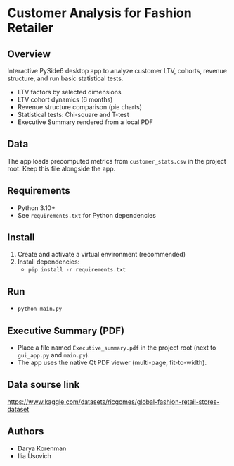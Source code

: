 # Сustomer Analysis for Fashion Retailer 

## Overview
Interactive PySide6 desktop app to analyze customer LTV, cohorts, revenue structure, and run basic statistical tests.

- LTV factors by selected dimensions
- LTV cohort dynamics (6 months)
- Revenue structure comparison (pie charts)
- Statistical tests: Chi-square and T-test
- Executive Summary rendered from a local PDF

## Data
The app loads precomputed metrics from `customer_stats.csv` in the project root. Keep this file alongside the app.

## Requirements
- Python 3.10+
- See `requirements.txt` for Python dependencies

## Install
1. Create and activate a virtual environment (recommended)
2. Install dependencies:
   - `pip install -r requirements.txt`

## Run
- `python main.py`

## Executive Summary (PDF)
- Place a file named `Executive_summary.pdf` in the project root (next to `gui_app.py` and `main.py`).
- The app uses the native Qt PDF viewer (multi-page, fit-to-width).

## Data sourse link
https://www.kaggle.com/datasets/ricgomes/global-fashion-retail-stores-dataset

## Authors
- Darya Korenman 
- Ilia Usovich

